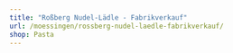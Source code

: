 ```yaml
---
title: "Roßberg Nudel-Lädle - Fabrikverkauf"
url: /moessingen/rossberg-nudel-laedle-fabrikverkauf/
shop: Pasta
---
```

